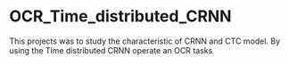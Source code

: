 # OCR_Time_distributed_CRNN
This projects was to study the characteristic of CRNN and CTC model.
By using the Time distributed CRNN operate an OCR tasks
